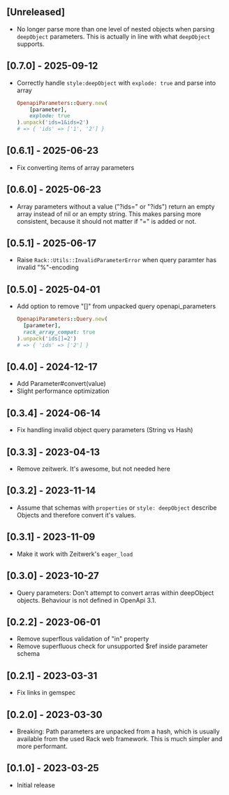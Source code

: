 ## [Unreleased]

- No longer parse more than one level of nested objects when parsing `deepObject` parameters. This is actually in line with what `deepObject` supports.

## [0.7.0] - 2025-09-12

- Correctly handle `style:deepObject` with `explode: true` and parse into array
  ```ruby
  OpenapiParameters::Query.new(
      [parameter],
      explode: true
  ).unpack('ids=1&ids=2')
  # => { 'ids' => ['1', '2'] }
  ```

## [0.6.1] - 2025-06-23

- Fix converting items of array parameters

## [0.6.0] - 2025-06-23

- Array parameters without a value ("?ids=" or "?ids") return an empty array instead of nil or an empty string.
  This makes parsing more consistent, because it should not matter if "=" is added or not.

## [0.5.1] - 2025-06-17

- Raise `Rack::Utils::InvalidParameterError` when query paramter has invalid "%"-encoding

## [0.5.0] - 2025-04-01

- Add option to remove "[]" from unpacked query openapi_parameters
  ```ruby
  OpenapiParameters::Query.new(
    [parameter],
    rack_array_compat: true
  ).unpack('ids[]=2')
  # => { 'ids' => ['2'] }
  ```

## [0.4.0] - 2024-12-17

- Add Parameter#convert(value)
- Slight performance optimization

## [0.3.4] - 2024-06-14

- Fix handling invalid object query parameters (String vs Hash)

## [0.3.3] - 2023-04-13

- Remove zeitwerk. It's awesome, but not needed here

## [0.3.2] - 2023-11-14

- Assume that schemas with `properties` or `style: deepObject` describe Objects and therefore convert it's values.

## [0.3.1] - 2023-11-09

- Make it work with Zeitwerk's `eager_load`

## [0.3.0] - 2023-10-27

- Query parameters: Don't attempt to convert arras within deepObject objects. Behaviour is not defined in OpenApi 3.1.

## [0.2.2] - 2023-06-01

- Remove superflous validation of "in" property
- Remove superfluous check for unsupported $ref inside parameter schema

## [0.2.1] - 2023-03-31

- Fix links in gemspec

## [0.2.0] - 2023-03-30

- Breaking: Path parameters are unpacked from a hash, which is usually available from the used Rack web framework. This is much simpler and more performant.

## [0.1.0] - 2023-03-25

- Initial release
